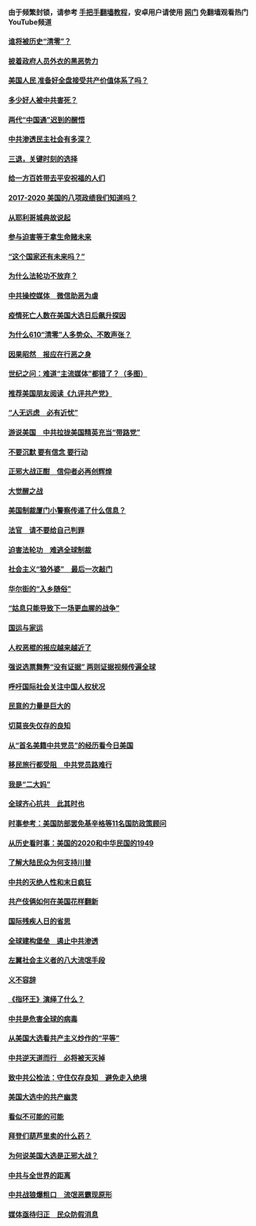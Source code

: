 #### 由于频繁封锁，请参考 [手把手翻墙教程](https://github.com/gfw-breaker/guides/wiki/)，安卓用户请使用 [网门](https://github.com/gfw-breaker/nogfw/blob/master/dl.md?t=01231901) 免翻墙观看热门YouTube频道 

#### [谁将被历史“清零”？](../pages/73/417485.md?t=01231901) 

#### [披着政府人员外衣的黑恶势力](../pages/73/417442.md?t=01231901) 

#### [美国人民 准备好全盘接受共产价值体系了吗？](../pages/73/417491.md?t=01231901) 

#### [多少好人被中共害死？](../pages/73/417144.md?t=01231901) 

#### [两代“中国通”迟到的醒悟](../pages/73/417064.md?t=01231901) 

#### [中共渗透民主社会有多深？](../pages/73/417063.md?t=01231901) 

#### [三退，关键时刻的选择](../pages/73/416969.md?t=01231901) 

#### [给一方百姓带去平安祝福的人们](../pages/73/416941.md?t=01231901) 

#### [2017-2020  美国的八项政绩我们知道吗？](../pages/73/416968.md?t=01231901) 

#### [从耶利哥城典故说起](../pages/73/416892.md?t=01231901) 

#### [参与迫害等于拿生命赌未来](../pages/73/416856.md?t=01231901) 

#### [“这个国家还有未来吗？”](../pages/73/416852.md?t=01231901) 

#### [为什么法轮功不放弃？](../pages/73/416864.md?t=01231901) 

#### [中共操控媒体　微信助恶为虐](../pages/73/416724.md?t=01231901) 

#### [疫情死亡人数在美国大选日后飙升探因](../pages/73/416606.md?t=01231901) 

#### [为什么610“清零”人多势众、不敢声张？](../pages/73/416632.md?t=01231901) 

#### [因果昭然　报应在行恶之身](../pages/73/416582.md?t=01231901) 

#### [世纪之问：难道“主流媒体”都错了？（多图）](../pages/73/416571.md?t=01231901) 

#### [推荐美国朋友阅读《九评共产党》](../pages/73/416510.md?t=01231901) 

#### [“人无远虑　必有近忧”](../pages/73/416513.md?t=01231901) 

#### [游说美国　中共拉拢美国精英充当“带路党”](../pages/73/416529.md?t=01231901) 

#### [不要沉默 要有信念 要行动](../pages/73/416457.md?t=01231901) 

#### [正邪大战正酣　信仰者必再创辉煌](../pages/73/416433.md?t=01231901) 

#### [大觉醒之战](../pages/73/416456.md?t=01231901) 

#### [美国制裁厦门小警察传递了什么信息？](../pages/73/416432.md?t=01231901) 

#### [法官　请不要给自己判罪](../pages/73/416379.md?t=01231901) 

#### [迫害法轮功　难逃全球制裁](../pages/73/416380.md?t=01231901) 

#### [社会主义“狼外婆”　最后一次敲门](../pages/73/416394.md?t=01231901) 

#### [华尔街的“入乡随俗”](../pages/73/416395.md?t=01231901) 

#### [“姑息只能导致下一场更血腥的战争”](../pages/73/416223.md?t=01231901) 

#### [国运与家运](../pages/73/416224.md?t=01231901) 

#### [人权恶棍的报应越来越近了](../pages/73/416276.md?t=01231901) 

#### [强说选票舞弊“没有证据” 两则证据视频传遍全球](../pages/73/416227.md?t=01231901) 

#### [呼吁国际社会关注中国人权状况](../pages/73/416135.md?t=01231901) 

#### [民意的力量是巨大的](../pages/73/416222.md?t=01231901) 

#### [切莫丧失仅存的良知](../pages/73/416134.md?t=01231901) 

#### [从“首名美籍中共党员”的经历看今日美国](../pages/73/416114.md?t=01231901) 

#### [移民旅行都受阻　中共党员路难行](../pages/73/416033.md?t=01231901) 

#### [我是“二大妈”](../pages/73/415529.md?t=01231901) 

#### [全球齐心抗共　此其时也](../pages/73/415989.md?t=01231901) 

#### [时事参考：美国防部罢免基辛格等11名国防政策顾问](../pages/73/415970.md?t=01231901) 

#### [从历史看时事：美国的2020和中华民国的1949](../pages/73/415949.md?t=01231901) 

#### [了解大陆民众为何支持川普](../pages/73/415950.md?t=01231901) 

#### [中共的灭绝人性和末日疯狂](../pages/73/415944.md?t=01231901) 

#### [共产伎俩如何在美国花样翻新](../pages/73/415908.md?t=01231901) 

#### [国际残疾人日的省思](../pages/73/415849.md?t=01231901) 

#### [全球建构堡垒　遏止中共渗透](../pages/73/415850.md?t=01231901) 

#### [左翼社会主义者的八大流氓手段](../pages/73/415802.md?t=01231901) 

#### [义不容辞](../pages/73/415807.md?t=01231901) 

#### [《指环王》演绎了什么？](../pages/73/415739.md?t=01231901) 

#### [中共是危害全球的病毒](../pages/73/415569.md?t=01231901) 

#### [从美国大选看共产主义炒作的“平等”](../pages/73/415654.md?t=01231901) 

#### [中共逆天道而行　必将被天灭掉](../pages/73/415626.md?t=01231901) 

#### [致中共公检法：守住仅存良知　避免走入绝境](../pages/73/415627.md?t=01231901) 

#### [美国大选中的共产幽灵](../pages/73/415618.md?t=01231901) 

#### [看似不可能的可能](../pages/73/415619.md?t=01231901) 

#### [拜登们葫芦里卖的什么药？](../pages/73/415531.md?t=01231901) 

#### [为何说美国大选是正邪大战？](../pages/73/415530.md?t=01231901) 

#### [中共与全世界的距离](../pages/73/415435.md?t=01231901) 

#### [中共战狼爆粗口　流氓恶霸现原形](../pages/73/415426.md?t=01231901) 

#### [媒体亟待归正　民众防假消息](../pages/73/415402.md?t=01231901) 

